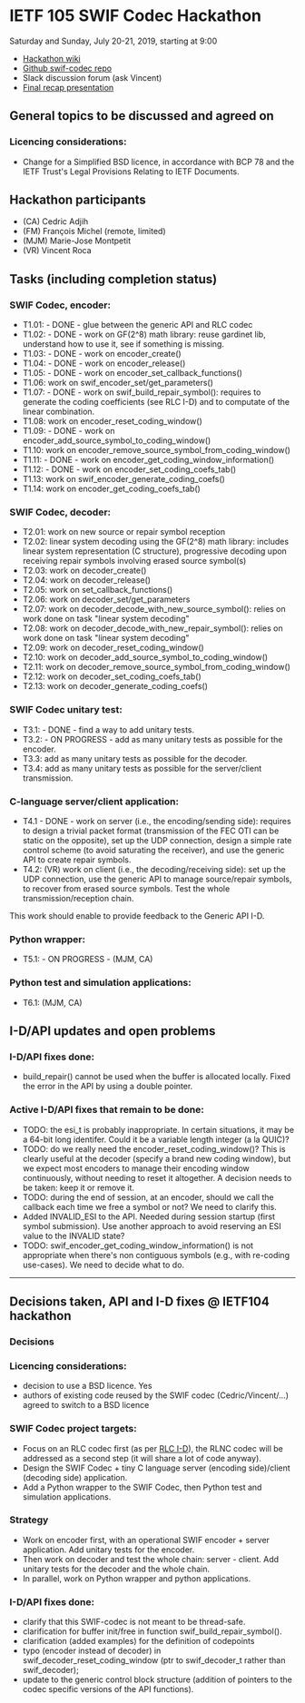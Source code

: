 # IETF 105 SWIF Codec Hackathon

Saturday and Sunday, July 20-21, 2019, starting at 9:00

* [Hackathon wiki](https://trac.ietf.org/trac/ietf/meeting/wiki/105hackathon)    
* [Github swif-codec repo](https://github.com/irtf-nwcrg/swif-codec)    
* Slack discussion forum (ask Vincent)
* [Final recap presentation](https://github.com/irtf-nwcrg/rg-materials/blob/master/ietf105-2019-07/swif-codec-hackathon-presentation.pdf)


## General topics to be discussed and agreed on

### Licencing considerations:
* Change for a Simplified BSD licence, in accordance with BCP 78 and the IETF Trust's Legal Provisions Relating to IETF Documents.


## Hackathon participants

* (CA) Cedric Adjih
* (FM) François Michel (remote, limited)
* (MJM) Marie-Jose Montpetit
* (VR) Vincent Roca


## Tasks (including completion status)

### SWIF Codec, encoder:
* T1.01: - DONE - glue between the generic API and RLC codec
* T1.02: - DONE - work on GF(2^8) math library: reuse gardinet lib, understand how to use it, see if something is missing.
* T1.03: - DONE - work on encoder_create()
* T1.04: - DONE - work on encoder_release()
* T1.05: - DONE - work on encoder_set_callback_functions()
* T1.06: work on swif_encoder_set/get_parameters()
* T1.07: - DONE - work on swif_build_repair_symbol(): requires to generate the coding coefficients (see RLC I-D) and to computate of the linear combination.
* T1.08: work on encoder_reset_coding_window()
* T1.09: - DONE - work on encoder_add_source_symbol_to_coding_window()
* T1.10: work on encoder_remove_source_symbol_from_coding_window()
* T1.11: - DONE - work on encoder_get_coding_window_information()
* T1.12: - DONE - work on encoder_set_coding_coefs_tab()
* T1.13: work on swif_encoder_generate_coding_coefs()
* T1.14: work on encoder_get_coding_coefs_tab()

### SWIF Codec, decoder:
* T2.01: work on new source or repair symbol reception
* T2.02: linear system decoding using the GF(2^8) math library: includes linear system representation (C structure), progressive decoding upon receiving repair symbols involving erased source symbol(s)
* T2.03: work on decoder_create()
* T2.04: work on decoder_release()
* T2.05: work on set_callback_functions()
* T2.06: work on decoder_set/get_parameters
* T2.07: work on decoder_decode_with_new_source_symbol(): relies on work done on task "linear system decoding"
* T2.08: work on decoder_decode_with_new_repair_symbol(): relies on work done on task "linear system decoding"
* T2.09: work on decoder_reset_coding_window()
* T2.10: work on decoder_add_source_symbol_to_coding_window()
* T2.11: work on decoder_remove_source_symbol_from_coding_window()
* T2.12: work on decoder_set_coding_coefs_tab()
* T2.13: work on decoder_generate_coding_coefs()

### SWIF Codec unitary test:
* T3.1: - DONE - find a way to add unitary tests.
* T3.2: - ON PROGRESS - add as many unitary tests as possible for the encoder.
* T3.3: add as many unitary tests as possible for the decoder.
* T3.4: add as many unitary tests as possible for the server/client transmission.

### C-language server/client application:
* T4.1 - DONE - work on server (i.e., the encoding/sending side): requires to design a trivial packet format (transmission of the FEC OTI can be static on the opposite), set up the UDP connection, design a simple rate control scheme (to avoid saturating the receiver), and use the generic API to create repair symbols.
* T4.2: (VR) work on client (i.e., the decoding/receiving side): set up the UDP connection, use the generic API to manage source/repair symbols, to recover from erased source symbols. Test the whole transmission/reception chain.

This work should enable to provide feedback to the Generic API I-D.

### Python wrapper:
* T5.1: - ON PROGRESS - (MJM, CA)

### Python test and simulation applications:
* T6.1: (MJM, CA)


## I-D/API updates and open problems

### I-D/API fixes done:

* build_repair() cannot be used when the buffer is allocated locally. Fixed the error in the API by using a double pointer.


### Active I-D/API fixes that remain to be done:

* TODO: the esi_t is probably inappropriate. In certain situations, it may be a 64-bit long identifer. Could it be a variable length integer (a la QUIC)?
* TODO: do we really need the encoder_reset_coding_window()? This is clearly useful at the decoder (specify a brand new coding window), but we expect most encoders to manage their encoding window continuously, without needing to reset it altogether. A decision needs to be taken: keep it or remove it.
* TODO: during the end of session, at an encoder, should we call the callback each time we free a symbol or not? We need to clarify this.
* Added INVALID_ESI to the API. Needed during session startup (first symbol submission). Use another approach to avoid reserving an ESI value to the INVALID state?
* TODO: swif_encoder_get_coding_window_information() is not appropriate when there's non contiguous symbols (e.g., with re-coding use-cases). We need to decide what to do.


------

## Decisions taken, API and I-D fixes @ IETF104 hackathon

### Decisions

### Licencing considerations:
* decision to use a BSD licence. Yes
* authors of existing code reused by the SWIF codec (Cedric/Vincent/...) agreed to switch to a BSD licence

### SWIF Codec project targets:
* Focus on an RLC codec first (as per [RLC I-D](https://datatracker.ietf.org/doc/draft-ietf-tsvwg-rlc-fec-scheme/)), the RLNC codec will be addressed as a second step (it will share a lot of code anyway).
* Design the SWIF Codec + tiny C language server (encoding side)/client (decoding side) application.
* Add a Python wrapper to the SWIF Codec, then Python test and simulation applications.

### Strategy
* Work on encoder first, with an operational SWIF encoder + server application. Add unitary tests for the encoder.
* Then work on decoder and test the whole chain: server - client. Add unitary tests for the decoder and the whole chain.
* In parallel, work on Python wrapper and python applications.

### I-D/API fixes done:

* clarify that this SWIF-codec is not meant to be thread-safe.
* clarification for buffer init/free in function swif_build_repair_symbol().
* clarification (added examples) for the definition of codepoints
* typo (encoder instead of decoder) in swif_decoder_reset_coding_window (ptr to swif_decoder_t rather than swif_decoder);
* update to the generic control block structure (addition of pointers to the codec specific versions of the API functions).


